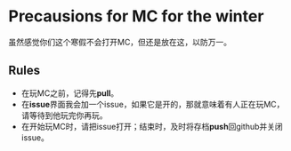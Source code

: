 # Precausions for MC for the winter

虽然感觉你们这个寒假不会打开MC，但还是放在这，以防万一。

## Rules

- 在玩MC之前，记得先**pull**。
- 在**issue**界面我会加一个issue，如果它是开的，那就意味着有人正在玩MC，请等待到他玩完你再玩。
- 在开始玩MC时，请把issue打开；结束时，及时将存档**push**回github并关闭issue。
